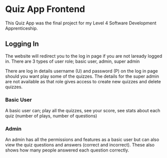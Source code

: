 # Quiz App Frontend

This Quiz App was the final project for my Level 4 Software Development Apprenticeship. 

## Logging In
The website will redirect you to the log in page if you are not laready logged in. There are 3 types of user role; basic user, admin, super admin

There are log in details username (U) and password (P) on the log in page should you want play some of the quizzes. The details for the super admin are not available as that role gives access to create new quizzes and delete quizzes.

### Basic User
A basic user can; play all the quizzes, see your score, see stats about each quiz (number of plays, number of questions)

### Admin
An admin has all the permissions and features as a basic user but can also view the quiz questions and answers (correct and incorrect). These also shows how many people answered each question correctly.
